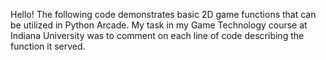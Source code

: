 Hello! The following code demonstrates basic 2D game functions that can be utilized in Python Arcade. My task in my Game Technology course at Indiana University was to comment on each line of code describing the function it served.